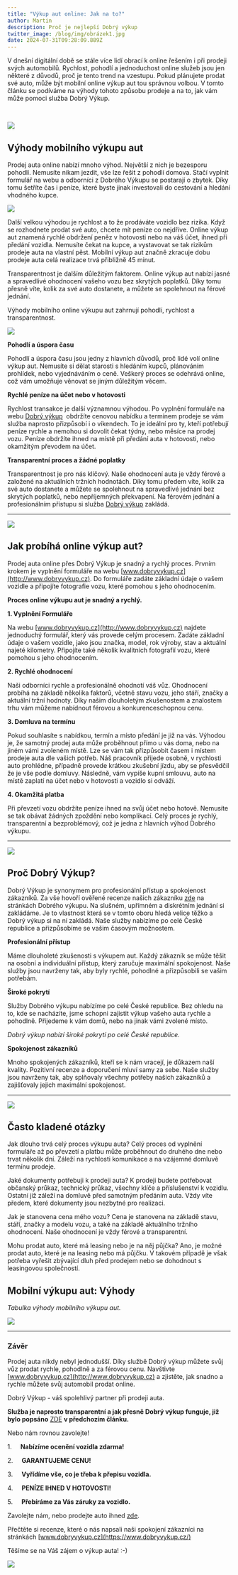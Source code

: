 ```yaml
---
title: "Výkup aut online: Jak na to?"
author: Martin
description: Proč je nejlepší Dobrý výkup
twitter_image: /blog/img/obrázek1.jpg
date: 2024-07-31T09:28:09.889Z
---
```

V dnešní digitální době se stále více lidí obrací k online řešením i při prodeji svých automobilů. Rychlost, pohodlí a jednoduchost online služeb jsou jen některé z důvodů, proč je tento trend na vzestupu. Pokud plánujete prodat své auto, může být mobilní online výkup aut tou správnou volbou. V tomto článku se podíváme na výhody tohoto způsobu prodeje a na to, jak vám může pomoci služba Dobrý Výkup.

                                   

![](/blog/img/info-icon.png)

## Výhody mobilního výkupu aut

Prodej auta online nabízí mnoho výhod. Největší z nich je bezesporu pohodlí. Nemusíte nikam jezdit, vše lze řešit z pohodlí domova. Stačí vyplnit formulář na webu a odborníci z Dobrého Výkupu se postarají o zbytek. Díky tomu šetříte čas i peníze, které byste jinak investovali do cestování a hledání vhodného kupce.

![](/blog/img/300x300x100x0_f2152988_01.jpg)

Další velkou výhodou je rychlost a to že prodáváte vozidlo bez rizika. Když se rozhodnete prodat své auto, chcete mít peníze co nejdříve. Online výkup aut znamená rychlé obdržení peněz v hotovosti nebo na váš účet, ihned při předání vozidla. Nemusíte čekat na kupce, a vystavovat se tak rizikům prodeje auta na vlastní pěst. Mobilní výkup aut značně zkracuje dobu prodeje auta celá realizace trvá přibližně 45 minut.

Transparentnost je dalším důležitým faktorem. Online výkup aut nabízí jasné a spravedlivé ohodnocení vašeho vozu bez skrytých poplatků. Díky tomu přesně víte, kolik za své auto dostanete, a můžete se spolehnout na férové jednání.

Výhody mobilního online výkupu aut zahrnují pohodlí, rychlost a transparentnost.

![](/blog/img/tab.png)

**Pohodlí a úspora času**

Pohodlí a úspora času jsou jedny z hlavních důvodů, proč lidé volí online výkup aut. Nemusíte si dělat starosti s hledáním kupců, plánováním prohlídek, nebo vyjednáváním o ceně. Veškerý proces se odehrává online, což vám umožňuje věnovat se jiným důležitým věcem.

**Rychlé peníze na účet nebo v hotovosti**

Rychlost transakce je další významnou výhodou. Po vyplnění formuláře na webu [Dobrý výkup](http://www.dobryvykup.cz)  obdržíte cenovou nabídku a termínem prodeje se vám služba naprosto přizpůsobí i o víkendech. To je ideální pro ty, kteří potřebují peníze rychle a nemohou si dovolit čekat týdny, nebo měsíce na prodej vozu. Peníze obdržíte ihned na místě při předání auta v hotovosti, nebo okamžitým převodem na účet.  

**Transparentní proces a žádné poplatky**

Transparentnost je pro nás klíčový. Naše ohodnocení auta je vždy férové a založené na aktuálních tržních hodnotách. Díky tomu předem víte, kolik za své auto dostanete a můžete se spolehnout na spravedlivé jednání bez skrytých poplatků, nebo nepříjemných překvapení. Na férovém jednání a profesionálním přístupu si služba [Dobrý výkup](http://www.dobryvykup.cz) zakládá.

- - -

![](/blog/img/credible-pay-car-.jpg)

## Jak probíhá online výkup aut?

Prodej auta online přes Dobrý Výkup je snadný a rychlý proces. Prvním krokem je vyplnění formuláře na webu [www.dobryvykup.cz](http://www.dobryvykup.cz). Do formuláře zadáte základní údaje o vašem vozidle a připojíte fotografie vozu, které pomohou s jeho ohodnocením.

**Proces online výkupu aut je snadný a rychlý.**

**1. Vyplnění Formuláře**

Na webu [www.dobryvykup.cz](http://www.dobryvykup.cz) najdete jednoduchý formulář, který vás provede celým procesem. Zadáte základní údaje o vašem vozidle, jako jsou značka, model, rok výroby, stav a aktuální najeté kilometry. Připojíte také několik kvalitních fotografií vozu, které pomohou s jeho ohodnocením.

**2. Rychlé ohodnocení**

Naši odborníci rychle a profesionálně ohodnotí váš vůz. Ohodnocení probíhá na základě několika faktorů, včetně stavu vozu, jeho stáří, značky a aktuální tržní hodnoty. Díky našim dlouholetým zkušenostem a znalostem trhu vám můžeme nabídnout férovou a konkurenceschopnou cenu.

**3. Domluva na termínu**

Pokud souhlasíte s nabídkou, termín a místo předání je již na vás. Výhodou je, že samotný prodej auta může proběhnout přímo u vás doma, nebo na jiném vámi zvoleném místě. Lze se vám tak přizpůsobit časem i místem prodeje auta dle vašich potřeb. Náš pracovník přijede osobně, v rychlosti auto prohlédne, případně provede krátkou zkušební jízdu, aby se přesvědčil že je vše podle domluvy. Následně, vám vypíše kupní smlouvu, auto na místě zaplatí na účet nebo v hotovosti a vozidlo si odváží.

**4. Okamžitá platba**

Při převzetí vozu obdržíte peníze ihned na svůj účet nebo hotově. Nemusíte se tak obávat žádných zpoždění nebo komplikací. Celý proces je rychlý, transparentní a bezproblémový, což je jedna z hlavních výhod Dobrého výkupu.

- - -

![](/blog/img/obrázek1.jpg)

## Proč Dobrý Výkup?

Dobrý Výkup je synonymem pro profesionální přístup a spokojenost zákazníků. Za vše hovoří ověřené recenze našich zákazníku [zde](https://www.dobryvykup.cz/) na stránkách Dobrého výkupu. Na slušném, upřímném a diskrétním jednání si zakládáme. Je to vlastnost která se v tomto oboru hledá velice těžko a Dobrý výkup si na ní zakládá. Naše služby nabízíme po celé České republice a přizpůsobíme se vašim časovým možnostem.

**Profesionální přístup**

Máme dlouholeté zkušenosti s výkupem aut. Každý zákazník se může těšit na osobní a individuální přístup, který zaručuje maximální spokojenost. Naše služby jsou navrženy tak, aby byly rychlé, pohodlné a přizpůsobili se vašim potřebám.

**Široké pokrytí**

Služby Dobrého výkupu nabízíme po celé České republice. Bez ohledu na to, kde se nacházíte, jsme schopni zajistit výkup vašeho auta rychle a pohodlně. Přijedeme k vám domů, nebo na jinak vámi zvolené místo.

*Dobrý výkup nabízí široké pokrytí po celé České republice.*

**Spokojenost zákazníků**

Mnoho spokojených zákazníků, kteří se k nám vracejí, je důkazem naší kvality. Pozitivní recenze a doporučení mluví samy za sebe. Naše služby jsou navrženy tak, aby splňovaly všechny potřeby našich zákazníků a zajišťovaly jejich maximální spokojenost.

- - -

![](/blog/img/certificat-79x929.jpg)

## Často kladené otázky 

Jak dlouho trvá celý proces výkupu auta? Celý proces od vyplnění formuláře až po převzetí a platbu může proběhnout do druhého dne nebo trvat několik dní. Záleží na rychlosti komunikace a na vzájemné domluvě termínu prodeje.

Jaké dokumenty potřebuji k prodeji auta? K prodeji budete potřebovat občanský průkaz, technický průkaz, všechny klíče a příslušenství k vozidlu. Ostatní již záleží na domluvě před samotným předáním auta. Vždy víte předem, které dokumenty jsou nezbytné pro realizaci.

Jak je stanovena cena mého vozu? Cena je stanovena na základě stavu, stáří, značky a modelu vozu, a také na základě aktuálního tržního ohodnocení. Naše ohodnocení je vždy férové a transparentní.

Mohu prodat auto, které má leasing nebo je na něj půjčka? Ano, je možné prodat auto, které je na leasing nebo má půjčku. V takovém případě je však potřeba vyřešit zbývající dluh před prodejem nebo se dohodnout s leasingovou společností.

## Mobilní výkupu aut: Výhody



*Tabulka výhody mobilního výkupu aut.*

![](/blog/img/tabulka-pro-článek-výkup-aut-online-jak-na-to-31.7.2024.jpg)

- - -

### Závěr

Prodej auta nikdy nebyl jednodušší. Díky službě Dobrý výkup můžete svůj vůz prodat rychle, pohodlně a za férovou cenu. Navštivte [www.dobryvykup.cz](http://www.dobryvykup.cz) a zjistěte, jak snadno a rychle můžete svůj automobil prodat online.

Dobrý Výkup - váš spolehlivý partner při prodeji auta.

<!--StartFragment-->

**Služba je naprosto transparentní a jak přesně Dobrý výkup funguje, již bylo popsáno** [ZDE](https://www.dobryvykup.cz/blog/2021/09/jak-prob%C3%ADh%C3%A1-samotn%C3%BD-v%C3%BDkup-aut-s-dobr%C3%BDm-v%C3%BDkupem) **v předchozím článku.**  

Nebo nám rovnou zavolejte!

1.     **Nabízíme ocenění vozidla zdarma!**

2.     **GARANTUJEME CENU!**

3.     **Vyřídíme vše, co je třeba k přepisu vozidla.**

4.     **PENÍZE IHNED V HOTOVOSTI!**

5.     **Přebíráme za Vás záruky za vozidlo.**

Zavolejte nám, nebo prodejte auto ihned [zde](https://www.dobryvykup.cz/#bottom).

Přečtěte si recenze, které o nás napsali naši spokojení zákazníci na stránkách [www.dobryvykup.cz](https://www.dobryvykup.cz/)

Těšíme se na Váš zájem o výkup auta! :-)

![](https://www.dobryvykup.cz/blog/img/car-ad3.jpg)